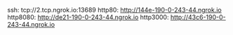 ssh: tcp://2.tcp.ngrok.io:13689 
http80: http://144e-190-0-243-44.ngrok.io 
http8080: http://de21-190-0-243-44.ngrok.io 
http3000: http://43c6-190-0-243-44.ngrok.io 
